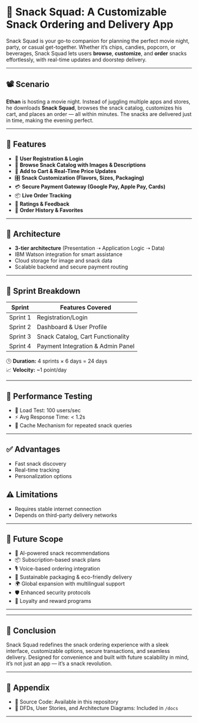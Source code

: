 # 🍿 Snack Squad: A Customizable Snack Ordering and Delivery App

Snack Squad is your go-to companion for planning the perfect movie night, party, or casual get-together. Whether it’s chips, candies, popcorn, or beverages, Snack Squad lets users **browse**, **customize**, and **order** snacks effortlessly, with real-time updates and doorstep delivery.

---

## 📽️ Scenario

**Ethan** is hosting a movie night. Instead of juggling multiple apps and stores, he downloads **Snack Squad**, browses the snack catalog, customizes his cart, and places an order — all within minutes. The snacks are delivered just in time, making the evening perfect.

---

## 🧠 Features

- 🔐 **User Registration & Login**
- 🍟 **Browse Snack Catalog with Images & Descriptions**
- 🛒 **Add to Cart & Real-Time Price Updates**
- 🎛️ **Snack Customization (Flavors, Sizes, Packaging)**
- 💳 **Secure Payment Gateway (Google Pay, Apple Pay, Cards)**
- 📦 **Live Order Tracking**
- 🌟 **Ratings & Feedback**
- 🔁 **Order History & Favorites**

---

## 📐 Architecture

- **3-tier architecture** (Presentation ➝ Application Logic ➝ Data)
- IBM Watson integration for smart assistance
- Cloud storage for image and snack data
- Scalable backend and secure payment routing

---

## 📅 Sprint Breakdown

| Sprint         | Features Covered                        |
|----------------|------------------------------------------|
| Sprint 1       | Registration/Login                       |
| Sprint 2       | Dashboard & User Profile                 |
| Sprint 3       | Snack Catalog, Cart Functionality        |
| Sprint 4       | Payment Integration & Admin Panel        |

🕒 **Duration:** 4 sprints × 6 days = 24 days  
📈 **Velocity:** ~1 point/day

---

## 🧪 Performance Testing

- 👥 Load Test: 100 users/sec
- ⚡ Avg Response Time: < 1.2s
- 🧠 Cache Mechanism for repeated snack queries

---


## ✅ Advantages

- Fast snack discovery
- Real-time tracking
- Personalization options

## ⚠️ Limitations

- Requires stable internet connection
- Depends on third-party delivery networks

---

## 🚀 Future Scope

- 🤖 AI-powered snack recommendations
- 📦 Subscription-based snack plans
- 🎙️ Voice-based ordering integration
- 🌱 Sustainable packaging & eco-friendly delivery
- 🌍 Global expansion with multilingual support
- 🛡️ Enhanced security protocols
- 🎁 Loyalty and reward programs

---


---

## 🙌 Conclusion

Snack Squad redefines the snack ordering experience with a sleek interface, customizable options, secure transactions, and seamless delivery. Designed for convenience and built with future scalability in mind, it’s not just an app — it’s a snack revolution.

---

## 📎 Appendix

- 📁 Source Code: Available in this repository   
- 📜 DFDs, User Stories, and Architecture Diagrams: Included in `/docs`

---
